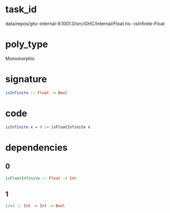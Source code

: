 
# task_id
data/repos/ghc-internal-9.1001.0/src/GHC/Internal/Float.hs--isInfinite-Float

# poly_type
Monomorphic

# signature
```haskell
isInfinite :: Float -> Bool
```   

# code
```haskell
isInfinite x = 0 /= isFloatInfinite x
```

# dependencies
## 0
```haskell
isFloatInfinite :: Float -> Int
```
## 1
```haskell
(/=) :: Int -> Int -> Bool
```